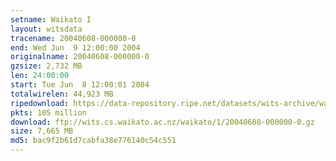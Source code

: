 ```yaml
---
setname: Waikato I
layout: witsdata
tracename: 20040608-000000-0
end: Wed Jun  9 12:00:00 2004
originalname: 20040608-000000-0
gzsize: 2,732 MB
len: 24:00:00
start: Tue Jun  8 12:00:01 2004
totalwirelen: 44,923 MB
ripedownload: https://data-repository.ripe.net/datasets/wits-archive/waikato/1/20040608-000000-0.gz
pkts: 105 million
download: ftp://wits.cs.waikato.ac.nz/waikato/1/20040608-000000-0.gz
size: 7,665 MB
md5: bac9f2b61d7cabfa38e776140c54c551
---
```

